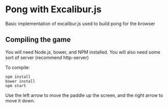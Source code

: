 # Pong with Excalibur.js

Basic implementation of excalibur.js used to build pong for the browser

## Compiling the game

You will need Node.js, bower, and NPM installed.
You will also need some sort of server (recommend http-server)

To compile:

    npm install
    bower install
    npm start

Use the left arrow to move the paddle up the screen, 
and the right arrow to move it down.